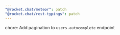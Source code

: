 ```yaml
---
"@rocket.chat/meteor": patch
"@rocket.chat/rest-typings": patch
---
```


chore: Add pagination to `users.autocomplete` endpoint
